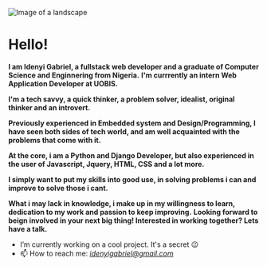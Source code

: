 ![Image of a landscape](https://newevolutiondesigns.com/images/freebies/4k-wallpaper-3.jpg)

# Hello!

**I am Idenyi Gabriel, a fullstack web developer and a graduate of Computer Science and Enginnering from Nigeria.**
**I'm currrently an intern Web Application Developer at UOBIS.**

**I'm a tech savvy, a quick thinker, a problem solver, idealist, original thinker and an introvert.**

**Previously experienced in Embedded system and Design/Programming, I have seen both sides of tech world, and am well acquainted with the problems that come with it.**

**At the core, i am a Python and Django Developer, but also experienced in the user of Javascript, Jquery, HTML, CSS and a lot more.**

**I simply want to put my skills into good use, in solving problems i can and improve to solve those i cant.**

**What i may lack in knowledge, i make up in my willingness to learn, dedication to my work and passion to keep improving.**
**Looking forward to beign involved in your next big thing! Interested in working together? Lets have a talk.**

- I’m currently working on a cool project. It's a secret :wink:
- 📫 How to reach me: *idenyigabriel@gmail.com*
